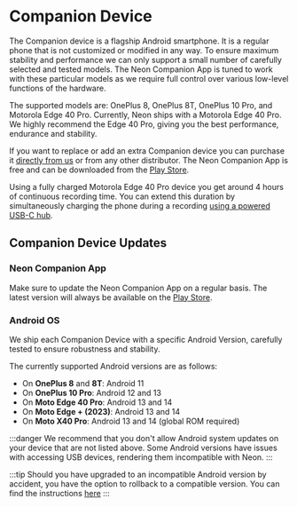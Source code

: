 # Companion Device

The Companion device is a flagship Android smartphone. It is a regular phone that is not customized or modified in any way. To ensure maximum stability and performance we can only support a small number of carefully selected and tested models. The Neon Companion App is tuned to work with these particular models as we require full control over various low-level functions of the hardware.

The supported models are: OnePlus 8, OnePlus 8T, OnePlus 10 Pro, and Motorola Edge 40 Pro. Currently, Neon ships with a Motorola Edge 40 Pro. We highly recommend the Edge 40 Pro, giving you the best performance, endurance and stability.

If you want to replace or add an extra Companion device you can purchase it [directly from us](https://pupil-labs.com/products/neon) or from any other distributor. The Neon Companion App is free and can be downloaded from the [Play Store](https://play.google.com/store/apps/details?id=com.pupillabs.neoncomp).

Using a fully charged Motorola Edge 40 Pro device you get around 4 hours of continuous recording time. You can extend this duration by simultaneously charging the phone during a recording [using a powered USB-C hub](/hardware/using-a-usb-hub/).

## Companion Device Updates

### Neon Companion App

Make sure to update the Neon Companion App on a regular basis. The latest version will always be available on the
[Play Store](https://play.google.com/store/apps/details?id=com.pupillabs.neoncomp).

### Android OS

We ship each Companion Device with a specific Android Version, carefully tested to ensure robustness and stability.

The currently supported Android versions are as follows:

- On **OnePlus 8** and **8T**: Android 11
- On **OnePlus 10 Pro**: Android 12 and 13
- On **Moto Edge 40 Pro**: Android 13 and 14
- On **Moto Edge + (2023)**: Android 13 and 14
- On **Moto X40 Pro**: Android 13 and 14 (global ROM required)

:::danger
We recommend that you don't allow Android system updates on your device that are not listed above. Some Android versions have issues with accessing USB devices, rendering them incompatible with Neon.
:::

:::tip
Should you have upgraded to an incompatible Android version by accident, you have the
option to rollback to a compatible version. You can find the instructions
[here](/data-collection/troubleshooting/#i-accidentally-updated-my-companion-device-to-an-incompatible-android-version)
:::
